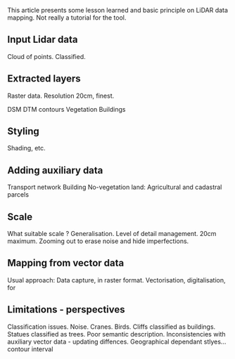 
This article presents some lesson learned and basic principle on LiDAR data mapping.
Not really a tutorial for the tool.

## Input Lidar data
Cloud of points. Classified.


## Extracted layers

Raster data. Resolution 20cm, finest.

DSM
DTM
contours
Vegetation
Buildings



## Styling

Shading, etc.

## Adding auxiliary data

Transport network
Building
No-vegetation land: Agricultural and cadastral parcels



## Scale
What suitable scale ?
Generalisation. Level of detail management. 20cm maximum.
Zooming out to erase noise and hide imperfections.

## Mapping from vector data
Usual approach: Data capture, in raster format. Vectorisation, digitalisation, for



## Limitations - perspectives
Classification issues. Noise. Cranes. Birds. Cliffs classified as buildings. Statues classified as trees.
Poor semantic description.
Inconsistencies with auxiliary vector data - updating diffences.
Geographical dependant stlyes... contour interval

